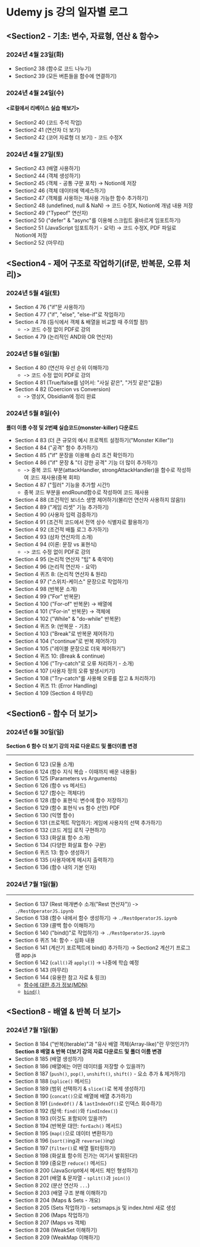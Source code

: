 Udemy js 강의 일자별 로그
========================

## <Section2 - 기초: 변수, 자료형, 연산 & 함수>
### 2024년 4월 23일(화)

- Section2 38 (함수로 코드 나누기)
- Section2 39 (모든 버튼들을 함수에 연결하기)

### 2024년 4월 24일(수)
#### <로컬에서 리베이스 실습 해보기>

- Section2 40 (코드 주석 작업)
- Section2 41 (연산자 더 보기)
- Section2 42 (코어 자료형 더 보기) - 코드 수정X

### 2024년 4월 27일(토)

- Section2 43 (배열 사용하기)
- Section2 44 (객체 생성하기) 
- Section2 45 (객체 - 공통 구문 포착) -> Notion에 저장
- Section2 46 (객체 데이터에 액세스하기)
- Section2 47 (객체를 사용하는 재사용 가능한 함수 추가하기)
- Section2 48 (undefined, null & NaN) -> 코드 수정X, Notion에 개념 내용 저장
- Section2 49 ("Typeof" 연산자)
- Section2 50 ("defer" & "async"를 이용해 스크립트 올바르게 임포트하기)
- Section2 51 (JavaScript 임포트하기 - 요약) -> 코드 수정X, PDF 파일로 Notion에 저장
- Section2 52 (마무리)

## <Section4 - 제어 구조로 작업하기(if문, 반복문, 오류 처리)>
### 2024년 5월 4일(토)

- Section 4 76 ("if"문 사용하기)
- Section 4 77 ("if", "else", "else-if"로 작업하기)
- Section 4 78 (등식에서 객체 & 배열을 비교할 때 주의할 점!)
    - -> 코드 수정 없이 PDF로 강의
- Section 4 79 (논리적인 AND와 OR 연산자)

### 2024년 5월 6일(월)

- Section 4 80 (연산자 우선 순위 이해하기)
    - -> 코드 수정 없이 PDF로 강의
- Section 4 81 (True/false를 넘어서: "사실 같은", "거짓 같은"값들)
- Section 4 82 (Coercion vs Conversion) 
    - -> 영상X, Obsidian에 정리 완료

### 2024년 5월 8일(수)
**폴더 이름 수정 및 2번째 실습코드(monster-killer) 다운로드**

- Section 4 83 (더 큰 규모의 예시 프로젝트 설정하기("Monster Killer"))
- Section 4 84 ("공격" 함수 추가하기)
- Section 4 85 ("if" 문장을 이용해 승리 조건 확인하기)
- Section 4 86 ("if" 문장 & "더 강한 공격" 기능 더 많이 추가하기) 
    -  -> 중복 코드 부분(attackHandler, strongAttackHandler)을 함수로 작성하여 코드 재사용(중복 회피)
- Section 4 87 ("힐러" 기능을 추가할 시간!)
    - 중복 코드 부분을 endRound함수로 작성하여 코드 재사용
- Section 4 88 (조건적인 보너스 생명 제어하기(불리언 연산자 사용하지 않음!))
- Section 4 89 ("게임 리셋" 기능 추가하기)
- Section 4 90 (사용자 입력 검증하기)
- Section 4 91 (조건적 코드에서 전역 상수 식별자로 활용하기)
- Section 4 92 (조건적 배틀 로그 추가하기)
- Section 4 93 (삼차 연산자의 소개)
- Section 4 94 (이론: 문장 vs 표현식)
    - -> 코드 수정 없이 PDF로 강의
- Section 4 95 (논리적 연산자 "팁" & 축약어)
- Section 4 96 (논리적 연산자 - 요약)
- Section 4 퀴즈 8: (논리적 연산자 & 원리)
- Section 4 97 ("스위치-케이스" 문장으로 작업하기)
- Section 4 98 (반복문 소개)
- Section 4 99 ("For" 반복문)
- Section 4 100 ("For-of" 반복문) -> 배열에
- Section 4 101 ("For-in" 반복문) -> 객체에
- Section 4 102 ("While" & "do-while" 반복문)
- Section 4 퀴즈 9: (반복문 - 기초)
- Section 4 103 ("Break"로 반복문 제어하기)
- Section 4 104 ("continue"로 반복 제어하기)
- Section 4 105 ("레이블 문장으로 더욱 제어하기")
- Section 4 퀴즈 10: (Break & continue)
- Section 4 106 ("Try-catch"로 오류 처리하기 - 소개)
- Section 4 107 (사용자 정의 오류 발생시키기)
- Section 4 108 ("Try-catch"를 사용해 오류를 잡고 & 처리하기)
- Section 4 퀴즈 11: (Error Handling)
- Section 4 109 (Section 4 마무리)

## <Section6 - 함수 더 보기>
### 2024년 6월 30일(일)
**Section 6 함수 더 보기 강의 자료 다운로드 및 폴더이름 변경**
***
- Section 6 123 (모듈 소개)
- Section 6 124 (함수 지식 복습 - 이때까지 배운 내용들)
- Section 6 125 (Parameters vs Arguments)
- Section 6 126 (함수 vs 메서드)
- Section 6 127 (함수는 객체다!)
- Section 6 128 (함수 표현식: 변수에 함수 저장하기)
- Section 6 129 (함수 표현식 vs 함수 선언) PDF
- Section 6 130 (익명 함수)
- Section 6 131 (프로젝트 작업하기: 게임에 사용자의 선택 추가하기)
- Section 6 132 (코드 게임 로직 구현하기)
- Section 6 133 (화살표 함수 소개)
- Section 6 134 (다양한 화살표 함수 구문)
- Section 6 퀴즈 13: 함수 생성하기 
- Section 6 135 (사용자에게 메시지 출력하기)
- Section 6 136 (함수 내의 기본 인자)

### 2024년 7월 1일(월)
***
- Section 6 137 (Rest 매개변수 소개("Rest 연산자")) -> `./RestOperatorJS.ipynb`
- Section 6 138 (함수 내에서 함수 생성하기) -> `./RestOperatorJS.ipynb`
- Section 6 139 (콜백 함수 이해하기)
- Section 6 140 ("bind()"로 작업하기) -> `./RestOperatorJS.ipynb`
- Section 6 퀴즈 14: 함수 - 심화 내용
- Section 6 141 (계산기 포르젝트에 bind() 추가하기) -> Section2 계산기 프로그램 app.js
- Section 6 142 (`call()`과 `apply()`) -> 나중에 학습 예정
- Section 6 143 (마무리)
- Section 6 144 (유용한 참고 자료 & 링크)
    - [함수에 대한 추가 정보(MDN)](https://developer.mozilla.org/en-US/docs/Web/JavaScript/Guide/Functions)
    - [`bind()`](https://developer.mozilla.org/en-US/docs/Web/JavaScript/Reference/Global_Objects/Function/bind)

## <Section8 - 배열 & 반복 더 보기>
### 2024년 7월 1일(월)
- Section 8 184 ("반복(Iterable)"과 "유사 배열 객체(Array-like)"란 무엇인가?)
**Section 8 배열 & 반복 더보기 강의 자료 다운로드 및 폴더 이름 변경**
- Section 8 185 (배열 생성하기)
- Section 8 186 (배열에는 어떤 데이터를 저장할 수 있을까?)
- Section 8 187 (`push()`, `pop()`, `unshift()`, `shift()` - 요소 추가 & 제거하기)
- Section 8 188 (`splice()` 메서드)
- Section 8 189 (범위 선택하기 & `slice()`로 복제 생성하기)
- Section 8 190 (`concat()`으로 배열에 배열 추가하기)
- Section 8 191 (`indexOf()` / & `lastIndexOf()`로 인덱스 회수하기)
- Section 8 192 (탐색: `find()`와 `findIndex()`)
- Section 8 193 (이것도 포함되어 있을까?)
- Section 8 194 (반복문 대안: `forEach()` 메서드)
- Section 8 195 (`map()`으로 데이터 변환하기)
- Section 8 196 (`sort()`ing과 `reverse()`ing)
- Section 8 197 (`filter()`로 배열 필터링하기)
- Section 8 198 (화살표 함수의 진가는 여기서 발휘된다!)
- Section 8 199 (중요한 `reduce()` 메서드)
- Section 8 200 (JavaScript에서 메서드 체인 형성하기)
- Section 8 201 (배열 & 문자열 - `split()`과 `join()`)
- Section 8 202 (분산 연산자 `...`)
- Section 8 203 (배열 구조 분해 이해하기)
- Section 8 204 (Maps & Sets - 개요)
- Section 8 205 (Sets 작업하기) - setsmaps.js 및 index.html 새로 생성
- Section 8 206 (Maps 작업하기)
- Section 8 207 (Maps vs 객체)
- Section 8 208 (WeakSet 이해하기)
- Section 8 209 (WeakMap 이해하기)